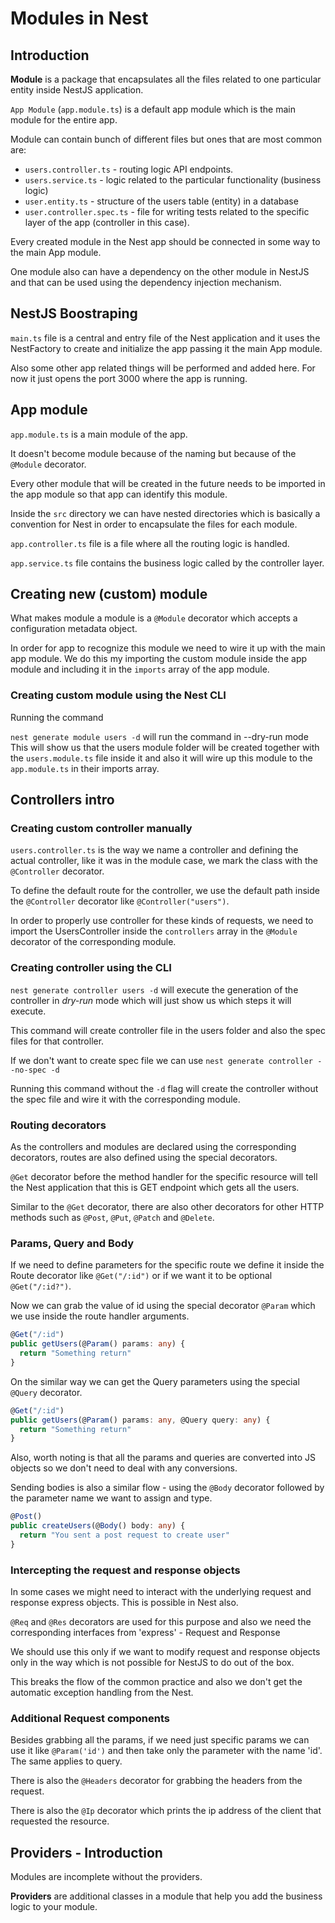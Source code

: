 # Modules in Nest

## Introduction

**Module** is a package that encapsulates all the files related to one particular entity inside NestJS application.

`App Module` (`app.module.ts`) is a default app module which is the main module for the entire app.

Module can contain bunch of different files but ones that are most common are:

- `users.controller.ts` - routing logic API endpoints.
- `users.service.ts` - logic related to the particular functionality (business logic)
- `user.entity.ts` - structure of the users table (entity) in a database
- `user.controller.spec.ts` - file for writing tests related to the specific layer of the app (controller in this case).

Every created module in the Nest app should be connected in some way to the main App module.

One module also can have a dependency on the other module in NestJS and that can be used using the dependency injection mechanism.

## NestJS Boostraping

`main.ts` file is a central and entry file of the Nest application and it uses the NestFactory to create and initialize the app passing it the main App module.

Also some other app related things will be performed and added here. For now it just opens the port 3000 where the app is running.

## App module

`app.module.ts` is a main module of the app.

It doesn't become module because of the naming but because of the `@Module` decorator.

Every other module that will be created in the future needs to be imported in the app module so that app can identify this module.

Inside the `src` directory we can have nested directories which is basically a convention for Nest in order to encapsulate the files for each module.

`app.controller.ts` file is a file where all the routing logic is handled.

`app.service.ts` file contains the business logic called by the controller layer.

## Creating new (custom) module

What makes module a module is a `@Module` decorator which accepts a configuration metadata object.

In order for app to recognize this module we need to wire it up with the main app module.
We do this my importing the custom module inside the app module and including it in the `imports` array of the app module.

### Creating custom module using the Nest CLI

Running the command

`nest generate module users -d` will run the command in --dry-run mode
This will show us that the users module folder will be created together with the `users.module.ts` file inside it and also it will wire up this module to the `app.module.ts` in their imports array.

## Controllers intro

### Creating custom controller manually

`users.controller.ts` is the way we name a controller and defining the actual controller, like it was in the module case, we mark the class with the `@Controller` decorator.

To define the default route for the controller, we use the default path inside the `@Controller` decorator like `@Controller("users")`.

In order to properly use controller for these kinds of requests, we need to import the UsersController inside the `controllers` array in the `@Module` decorator of the corresponding module.

### Creating controller using the CLI

`nest generate controller users -d` will execute the generation of the controller in _dry-run_ mode which will just show us which steps it will execute.

This command will create controller file in the users folder and also the spec files for that controller.

If we don't want to create spec file we can use `nest generate controller --no-spec -d`

Running this command without the `-d` flag will create the controller without the spec file and wire it with the corresponding module.

### Routing decorators

As the controllers and modules are declared using the corresponding decorators, routes are also defined using the special decorators.

`@Get` decorator before the method handler for the specific resource will tell the Nest application that this is GET endpoint which gets all the users.

Similar to the `@Get` decorator, there are also other decorators for other HTTP methods such as `@Post`, `@Put`, `@Patch` and `@Delete`.

### Params, Query and Body

If we need to define parameters for the specific route we define it inside the Route decorator like `@Get("/:id")` or if we want it to be optional `@Get("/:id?")`.

Now we can grab the value of id using the special decorator `@Param` which we use inside the route handler arguments.

```typescript
@Get("/:id")
public getUsers(@Param() params: any) {
  return "Something return"
}
```

On the similar way we can get the Query parameters using the special `@Query` decorator.

```typescript
@Get("/:id")
public getUsers(@Param() params: any, @Query query: any) {
  return "Something return"
}
```

Also, worth noting is that all the params and queries are converted into JS objects so we don't need to deal with any conversions.

Sending bodies is also a similar flow - using the `@Body` decorator followed by the parameter name we want to assign and type.

```typescript
@Post()
public createUsers(@Body() body: any) {
  return "You sent a post request to create user"
}
```

### Intercepting the request and response objects

In some cases we might need to interact with the underlying request and response express objects. This is possible in Nest also.

`@Req` and `@Res` decorators are used for this purpose and also we need the corresponding interfaces from 'express' - Request and Response

We should use this only if we want to modify request and response objects only in the way which is not possible for NestJS to do out of the box.

This breaks the flow of the common practice and also we don't get the automatic exception handling from the Nest.

### Additional Request components

Besides grabbing all the params, if we need just specific params we can use it like `@Param('id')` and then take only the parameter with the name 'id'.
The same applies to query.

There is also the `@Headers` decorator for grabbing the headers from the request.

There is also the `@Ip` decorator which prints the ip address of the client that requested the resource.

## Providers - Introduction

Modules are incomplete without the providers.

**Providers** are additional classes in a module that help you add the business logic to your module.
